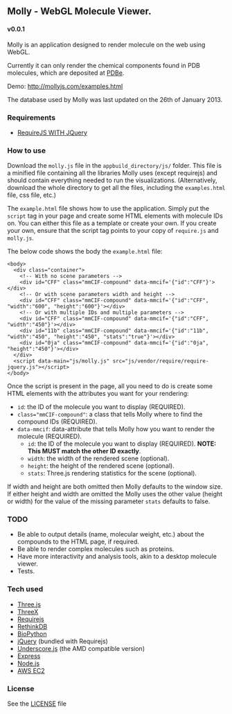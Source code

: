 ## Molly - WebGL Molecule Viewer.

#### v0.0.1

Molly is an application designed to render molecule on the web using WebGL.

Currently it can only render the chemical components found in PDB molecules, which are deposited at [PDBe](http://www.ebi.ac.uk/pdbe-srv/pdbechem/).

Demo: http://mollyjs.com/examples.html

The database used by Molly was last updated on the 26th of January 2013.

### Requirements

- [RequireJS WITH JQuery](http://requirejs.org/docs/jquery.html)

### How to use

Download the `molly.js` file in the `appbuild_directory/js/` folder. This file is a minified file containing all the libraries Molly uses (except requirejs) and should contain everything needed to run the visualizations. (Alternatively, download the whole directory to get all the files, including the `examples.html` file, css file, etc.)

The `example.html` file shows how to use the application. Simply put the `script` tag in your page and create some HTML elements with molecule IDs on. You can either this file as a template or create your own. If you create your own, ensure that the script tag points to your copy of `require.js` and `molly.js`.

The below code shows the body the `example.html` file:

    <body>
      <div class="container">
        <!-- With no scene parameters -->
        <div id="CFF" class="mmCIF-compound" data-mmcif='{"id":"CFF"}'></div>
        <!-- Or with scene parameters width and height -->
        <div id="CFF" class="mmCIF-compound" data-mmcif='{"id":"CFF", "width":"600", "height":"600"}'></div>
        <!-- Or with multiple IDs and multiple parameters -->
        <div id="CFF" class="mmCIF-compound" data-mmcif='{"id":"CFF", "width":"450"}'></div>
        <div id="11b" class="mmCIF-compound" data-mmcif='{"id":"11b", "width":"450", "height":"450", "stats":"true"}'></div>
        <div id="0ja" class="mmCIF-compound" data-mmcif='{"id":"0ja", "height":"450"}'></div>
      </div>
      <script data-main="js/molly.js" src="js/vendor/require/require-jquery.js"></script>
    </body>

Once the script is present in the page, all you need to do is create some HTML elements with the attributes you want for your rendering:

- `id`: the ID of the molecule you want to display (REQUIRED).
- `class="mmCIF-compound"`: a class that tells Molly where to find the compound IDs (REQUIRED).
- `data-mmcif`: data-attribute that tells Molly how you want to render the molecule (REQUIRED).
  - `id`: the ID of the molecule you want to display (REQUIRED). __**NOTE: This MUST match the other ID exactly**__.
  - `width`: the width of the rendered scene (optional).
  - `height`: the height of the rendered scene (optional).
  - `stats`: Three.js rendering statistics for the scene (optional).

If width and height are both omitted then Molly defaults to the window size.
If either height and width are omitted the Molly uses the other value (height or width) for the value of the missing parameter
`stats` defaults to false.

### TODO

- Be able to output details (name, molecular weight, etc.) about the compounds to the HTML page, if required.
- Be able to render complex molecules such as proteins.
- Have more interactivity and analysis tools, akin to a desktop molecule viewer.
- Tests.

### Tech used

- [Three.js](https://github.com/mrdoob/three.js/)
- [ThreeX](https://github.com/jeromeetienne/threex)
- [Requirejs](http://requirejs.org/)
- [RethinkDB](http://www.rethinkdb.com/)
- [BioPython](http://biopython.org/wiki/Main_Page)
- [jQuery](http://jquery.com/) (bundled with Requirejs)
- [Underscore.js](https://github.com/amdjs/underscore) (the AMD compatible version)
- [Express](http://expressjs.com/)
- [Node.js](http://nodejs.org/)
- [AWS EC2](http://aws.amazon.com/ec2/)

### License

See the [LICENSE](https://github.com/psb/molly.js/blob/master/LICENSE.txt) file